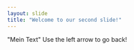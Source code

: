 ```yaml
---
layout: slide
title: "Welcome to our second slide!"
---
```

"Mein Text"
Use the left arrow to go back!
